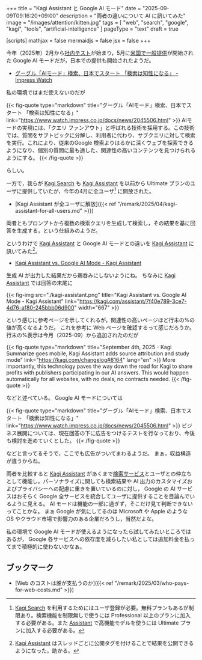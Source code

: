 +++
title = "Kagi Assistant と Google AI モード"
date =  "2025-09-09T09:16:20+09:00"
description = "両者の違いについて AI に訊いてみた"
image = "/images/attention/kitten.jpg"
tags = [ "web", "search", "google", "kagi", "tools", "artificial-intelligence" ]
pageType = "text"
draft = true

[scripts]
  mathjax = false
  mermaidjs = false
  jsx = false
+++

今年（2025年）2月から[社内テスト](https://gigazine.net/news/20250207-google-test-search-ai-mode/ "Googleが新しい検索「AIモード」のテストを開始、一体どんな検索機能になるのか？ - GIGAZINE")が始まり，5月に[米国で一般提供](https://news.mynavi.jp/article/20250521-3331682/ "Google、“AI検索”に本腰、「AI Mode」米国から一般提供開始 | マイナビニュース")が開始された Google AI モードだが，日本での提供も開始されたようだ。

- [グーグル「AIモード」検索、日本でスタート 「検索は知性になる」 - Impress Watch](https://www.watch.impress.co.jp/docs/news/2045506.html)

私の環境ではまだ使えないのだが

{{< fig-quote type="markdown" title="グーグル「AIモード」検索、日本でスタート 「検索は知性になる」" link="https://www.watch.impress.co.jp/docs/news/2045506.html" >}}
AIモードの実現には、「クエリ ファンアウト」と呼ばれる技術を採用する。この技術では、質問をサブトピックに分解し、利用者に代わり、サブクエリに対して検索を実行。これにより、従来のGoogle 検索よりはるかに深くウェブを探索できるようになり、個別の質問に最も適した、関連性の高いコンテンツを見つけられるようにする。
{{< /fig-quote >}}

らしい。

一方で，我らが [Kagi Search] も [Kagi Assistant][Assistant] を以前から Ultimate プランのユーザに提供していたが，今年の4月に全ユーザ[^ku1] に開放された。

[^ku1]: [Kagi Search] を利用するためにはユーザ登録が必要。無料プランもあるが制限あり。検索機能を制限無しで使うには Professional 以上のプランに加入する必要がある。また [Assistant] で高機能モデルを使うには Ultimate プランに加入する必要がある。

- [Kagi Assistant が全ユーザに解放]({{< ref "/remark/2025/04/kagi-assistant-for-all-users.md" >}})

両者ともプロンプトから複数の検索クエリを生成して検索し，その結果を基に回答を生成する，という仕組みのようだ。

というわけで [Kagi Assistant][Assistant] と Google AI モードとの違いを [Kagi Assistant][Assistant] に訊いてみた[^pub1]。

[^pub1]: [Kagi Assistant][Assistant] はスレッドごとに公開タグを付けることで結果を公開できるようになった。助かる。

- [Kagi Assistant vs. Google AI Mode - Kagi Assistant](https://kagi.com/assistant/7f40e789-3ce7-4d76-af80-245bbb06d900)

生成 AI が出力した結果だから鵜呑みにしないようにね。
ちなみに [Kagi Assistant][Assistant] では回答の末尾に

{{< fig-img src="./kagi-assistant.png" title="Kagi Assistant vs. Google AI Mode - Kagi Assistant" link="https://kagi.com/assistant/7f40e789-3ce7-4d76-af80-245bbb06d900" width="667" >}}

という感じに参考ページを示してくれるが，関連性の高いページほど行末の%の値が高くなるようだ。
これを参考に Web ページを確認するって感じだろうか。
行末の%表示は今月（2025-09）から追加されたのだが

{{< fig-quote type="markdown" title="September 4th, 2025 - Kagi Summarize goes mobile, Kagi Assistant adds source attribution and study mode" link="https://kagi.com/changelog#8164" lang="en" >}}
More importantly, this technology paves the way down the road for Kagi to share profits with publishers participating in our AI answers. This would happen automatically for all websites, with no deals, no contracts needed.
{{< /fig-quote >}}

などと述べている。
Google AI モードについては

{{< fig-quote type="markdown" title="グーグル「AIモード」検索、日本でスタート 「検索は知性になる」" link="https://www.watch.impress.co.jp/docs/news/2045506.html" >}}
ビジネス展開については、現在回答の下に広告をつけるテストを行なっており、今後も検討を進めていくとした。
{{< /fig-quote >}}

などと言ってるそうで，ここでも広告がついてまわるようだ。
まぁ，収益構造が違うからね。

両者を比較すると [Kagi Assistant][Assistant] があくまで[検索サービス][Kagi Search]とユーザとの仲立ちとして機能し，パーソナライズに関しても検索結果や AI 出力のカスタマイズおよびプライバシーへの配慮に重きを置いているのに対し， Google の AI サービスはおそらく Google 全サービスを統合してユーザに提供することを目論んでいるように見える。
AI モードは機能の一部に過ぎず，そこだけ見て判断できないってことかな。
まぁ Google が気にしてるのは Microsoft や Apple のような OS やクラウド市場で影響力のある企業だろうし，当然だよな。

私の環境で Google AI モードが使えるようになったら試してみたいところではあるが， Google 各サービスへの依存度を減らしたい私としては追加料金を払ってまで積極的に使わないかなぁ。

## ブックマーク

- [Web のコストは誰が支払うのか]({{< ref "/remark/2025/03/who-pays-for-web-costs.md" >}})

[Kagi Search]: https://kagi.com/ "Kagi Search"
[Assistant]: https://kagi.com/assistant "The Assistant"
[Translate]: https://translate.kagi.com/ "Kagi Translate"
<!-- eof -->
